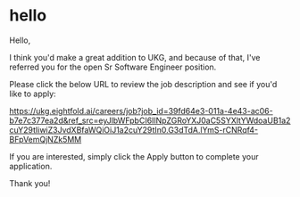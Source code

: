 # hello


Hello,
 
I think you'd make a great addition to UKG, and because of that, I've referred you for the open Sr Software Engineer position.
 
Please click the below URL to review the job description and see if you'd like to apply:
 
https://ukg.eightfold.ai/careers/job?job_id=39fd64e3-011a-4e43-ac06-b7e7c377ea2d&ref_src=eyJlbWFpbCI6IlNpZGRoYXJ0aC5SYXltYWdoaUB1a2cuY29tIiwiZ3JvdXBfaWQiOiJ1a2cuY29tIn0.G3dTdA.lYmS-rCNRqf4-BFpVemQjNZk5MM
 
If you are interested, simply click the Apply button to complete your application.
 
Thank you!
